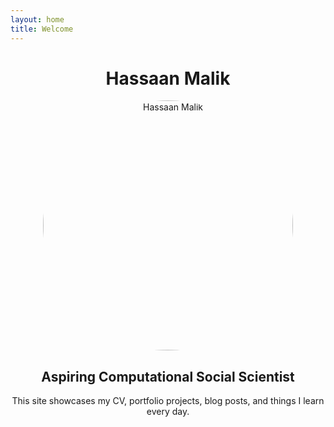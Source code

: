 ```yaml
---
layout: home
title: Welcome
---
```


<div style="text-align: center;">
  <h1>Hassaan Malik</h1>
  <img src="/assets/img/circled photo.png" alt="Hassaan Malik" style="border-radius: 50%; width: 400px;">
  <h2>Aspiring Computational Social Scientist</h2>
  <p>This site showcases my CV, portfolio projects, blog posts, and things I learn every day.</p>
</div>
